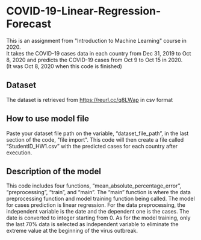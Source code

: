 # COVID-19-Linear-Regression-Forecast
This is an assignment from "Introduction to Machine Learning" course in 2020.  
It takes the COVID-19 cases data in each country from Dec 31, 2019 to Oct 8, 2020 and predicts the COVID-19 cases from Oct 9 to Oct 15 in 2020.  
(It was Oct 8, 2020 when this code is finished)

## Dataset
The dataset is retrieved from https://reurl.cc/q8LWap in csv format

## How to use model file
Paste your dataset file path on the variable, “dataset_file_path”, in the last section of the code, "file import". 
This code will then create a file called “StudentID_HW1.csv” with the predicted 
cases for each country after execution.

## Description of the model
This code includes four functions, “mean_absolute_percentage_error”, 
“preprocessing”, “train”, and “main”. The “main” function is where the data
preprocessing function and model training function being called. The model for cases 
prediction is linear regression.
For the data preprocessing, the independent variable is the date and the dependent 
one is the cases. The date is converted to integer starting from 0. 
As for the model training, only the last 70% data is selected as independent variable 
to eliminate the extreme value at the beginning of the virus outbreak.
